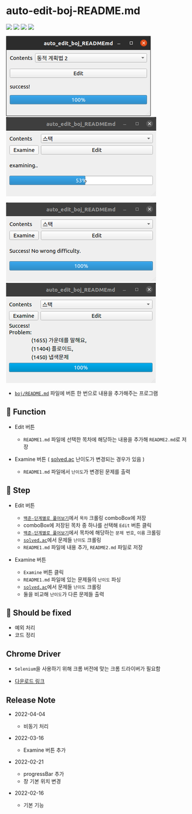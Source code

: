 # auto-edit-boj-README.md

<img src="https://img.shields.io/badge/Python-3776AB?style=flat-square&logo=python&logoColor=white"/> <img src="https://img.shields.io/badge/Selenium-43B02A?style=flat-square&logo=selenium&logoColor=white"/> <img src="https://img.shields.io/badge/PySide6-41CD52?style=flat-square&logo=qt&logoColor=white"/> <img src="https://img.shields.io/badge/BeautifulSoup4-41454A?style=flat-square&logoColor=white"/>

![preview](./preview.png)
![preview3](./preview3.png)

![preview4](./preview4.png)
![preview2](./preview2.png)

* [`boj/README.md`](https://github.com/kkg5/boj#%EB%B0%B1%EC%A4%80boj-) 파일에 버튼 한 번으로 내용을 추가해주는 프로그램

## 🚴 Function

* Edit 버튼
  * `README1.md` 파일에 선택한 목차에 해당하는 내용을 추가해 `README2.md`로 저장

* Examine 버튼 ( [solved.ac](https://solved.ac) 난이도가 변경되는 경우가 있음 )
  * `README1.md` 파일에서 `난이도`가 변경된 문제를 출력

## 👣 Step

* Edit 버튼
  * [`백준-단계별로 풀어보기`](https://www.acmicpc.net/step)에서 `목차` 크롤링 comboBox에 저장
  * comboBox에 저장된 목차 중 하나를 선택해 `Edit` 버튼 클릭
  * [`백준-단계별로 풀어보기`](https://www.acmicpc.net/step)에서 목차에 해당하는 `문제 번호`, `이름` 크롤링
  * [`solved.ac`](https://solved.ac)에서 문제들 `난이도` 크롤링
  * `README1.md` 파일에 내용 추가, `README2.md` 파일로 저장

* Examine 버튼
  * `Examine` 버튼 클릭
  * `README1.md` 파일에 있는 문제들의 `난이도` 파싱
  * [`solved.ac`](https://solved.ac)에서 문제들 `난이도` 크롤링
  * 둘을 비교해 `난이도`가 다른 문제들 출력

## 🔧 Should be fixed

* 예외 처리
* 코드 정리

## Chrome Driver

* `Selenium`을 사용하기 위해 크롬 버전에 맞는 크롬 드라이버가 필요함

* [다운로드 링크](https://sites.google.com/chromium.org/driver)

## Release Note

* 2022-04-04
  * 비동기 처리

* 2022-03-16
  * Examine 버튼 추가

* 2022-02-21
  * progressBar 추가
  * 창 기본 위치 변경

* 2022-02-16
  * 기본 기능
